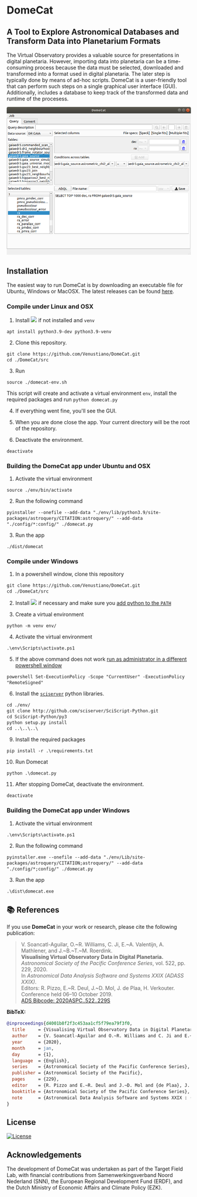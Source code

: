 # DomeCat 
## A Tool to Explore Astronomical Databases and Transform Data into Planetarium Formats

The Virtual Observatory provides a valuable source for presentations
in digital planetaria. However, importing data into planetaria can be
a time-consuming process because the data must be selected, downloaded
and transformed into a format used in digital planetaria. The later
step is typically done by means of ad-hoc scripts. DomeCat is a
user-friendly tool that can perform such steps on a single graphical
user interface (GUI). Additionally, includes a database to keep track
of the transformed data and runtime of the procesess.

![gui ubuntu](src/pics/DomeCat-Ubuntu.png)

## Installation

The easiest way to run DomeCat is by downloading an executable file for Ubuntu, Windows or MacOSX. The latest releases can be found [here](https://github.com/Venustiano/DomeCat/releases).

### Compile under Linux and OSX

1. Install [![](https://img.shields.io/badge/python-3.9-blue.svg)](https://www.python.org/downloads/) if not installed and `venv`
```
apt install python3.9-dev python3.9-venv
```
2. Clone this repository.
```
git clone https://github.com/Venustiano/DomeCat.git
cd ./DomeCat/src
``` 
3. Run

```
source ./domecat-env.sh
```  

This script will create and activate a virtual environment
`env`, install the required packages and run `python domecat.py`

4. If everything went fine, you'll see the GUI.

5. When you are done close the app. Your current directory will be the root of the repository.  

6. Deactivate the environment.
```
deactivate
```
### Building the DomeCat app under Ubuntu and OSX
1. Activate the virtual environment
```
source ./env/bin/activate
```
2. Run the following command
```
pyinstaller --onefile --add-data "./env/lib/python3.9/site-packages/astroquery/CITATION:astroquery/" --add-data "./config/*:config/" ./domecat.py
```
3. Run the app

```
./dist/domecat
```

### Compile under Windows

1. In a powershell window, clone this repository
```
git clone https://github.com/Venustiano/DomeCat.git
cd ./DomeCat/src
```

2. Install [![](https://img.shields.io/badge/python-3.9-blue.svg)](https://www.python.org/downloads/) if
   necessary and make sure you [add python to the
   `PATH`](https://docs.python.org/3/using/windows.html)

3. Create a virtual environment
```
python -m venv env/
```
4. Activate the virtual environment
```
.\env\Scripts\activate.ps1
```
5. If the above command does not work [run as administrator in a different powershell window](https://stackoverflow.com/questions/4037939/powershell-says-execution-of-scripts-is-disabled-on-this-system)
```
powershell Set-ExecutionPolicy -Scope "CurrentUser" -ExecutionPolicy "RemoteSigned"
```
6. Install the [`sciserver`](https://github.com/sciserver/SciScript-Python) python libraries.
```
cd ./env/
git clone http://github.com/sciserver/SciScript-Python.git
cd SciScript-Python/py3
python setup.py install
cd ..\..\..\
```

9. Install the required packages
```
pip install -r .\requirements.txt
```
10. Run Domecat
```
python .\domecat.py
```

11. After stopping DomeCat, deactivate the environment.

```
deactivate
```

### Building the DomeCat app under Windows
1. Activate the virtual environment
```
.\env\Scripts\activate.ps1
```
2. Run the following command
```
pyinstaller.exe --onefile --add-data "./env/Lib/site-packages/astroquery/CITATION;astroquery/" --add-data "./config/*;config/" ./domecat.py
```
3. Run the app

```
.\dist\domecat.exe
```


## 📚 References

If you use **DomeCat** in your work or research, please cite the following publication:

> V. Soancatl-Aguilar, O.~R. Williams, C. Ji, E.~A. Valentijn, A. Mathlener, and J.~B.~T.~M. Roerdink.  
> **Visualising Virtual Observatory Data in Digital Planetaria.**  
> *Astronomical Society of the Pacific Conference Series*, vol. 522, pp. 229, 2020.  
> In *Astronomical Data Analysis Software and Systems XXIX (ADASS XXIX)*.  
> Editors: R. Pizzo, E.~R. Deul, J.~D. Mol, J. de Plaa, H. Verkouter.  
> Conference held 06–10 October 2019.  
> [ADS Bibcode: 2020ASPC..522..229S](https://ui.adsabs.harvard.edu/abs/2020ASPC..522..229S)

**BibTeX:**
```bibtex
@inproceedings{d4001b8f2f3c453aa1cf5f79ea79f3f0,
  title     = {Visualising Virtual Observatory Data in Digital Planetaria},
  author    = {V. Soancatl-Aguilar and O.~R. Williams and C. Ji and E.~A. Valentijn and A. Mathlener and J.~B.~T.~M. Roerdink},
  year      = {2020},
  month     = jan,
  day       = {1},
  language  = {English},
  series    = {Astronomical Society of the Pacific Conference Series},
  publisher = {Astronomical Society of the Pacific},
  pages     = {229},
  editor    = {R. Pizzo and E.~R. Deul and J.~D. Mol and {de Plaa}, J. and H. Verkouter},
  booktitle = {Astronomical Society of the Pacific Conference Series},
  note      = {Astronomical Data Analysis Software and Systems XXIX : (ADASS XXIX) ; Conference date: 06-10-2019 Through 10-10-2019},
}
```
## License


[![License](https://img.shields.io/github/license/Venustiano/DomeCat)](/LICENSE)

<!-- DomeCat has been developed for two main purposes. First, to provide a -->
<!-- user friendly interface to explore and download data from different -->
<!-- astronomical catalogues. Second, to transform data into planetarium -->
<!-- formats. Currently, GAIA, SDSS and ESO catalogues are -->
<!-- supported. Because of the download limitations of the anonymous user, -->
<!-- authentication credentials are requested for SDSS and -->
<!-- GAIA. Appropriate links to sign up are provided when authentication is -->
<!-- required. -->



<!-- Given the appropriate columns or variables -->
<!-- such as `ra`, `dec`, and `parallax` or `redshift`, these data can be -->
<!-- used to generate file formats such as `speck`, `fits` and -->
<!-- `octrees`. Such file formats can be used for visual exploration of the -->
<!-- data using [OpenSpace](https://www.openspaceproject.com/). This tool -->
<!-- has the following features -->


## Acknowledgements

The development of DomeCat was undertaken as part of the Target Field
Lab, with financial contributions from Samenwerkingsverband Noord
Nederland (SNN), the European Regional Development Fund (ERDF), and
the Dutch Ministry of Economic Affairs and Climate Policy (EZK).


